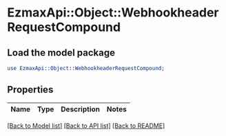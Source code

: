 # EzmaxApi::Object::WebhookheaderRequestCompound

## Load the model package
```perl
use EzmaxApi::Object::WebhookheaderRequestCompound;
```

## Properties
Name | Type | Description | Notes
------------ | ------------- | ------------- | -------------

[[Back to Model list]](../README.md#documentation-for-models) [[Back to API list]](../README.md#documentation-for-api-endpoints) [[Back to README]](../README.md)


